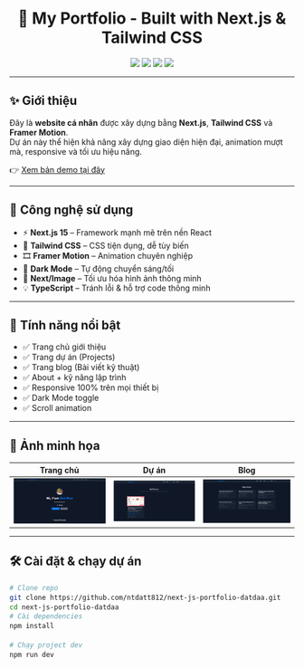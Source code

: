 <!-- Title & Badges -->
<h1 align="center">🌱 My Portfolio - Built with Next.js & Tailwind CSS</h1>

<p align="center">
  <img src="https://img.shields.io/badge/Next.js-15-blue?style=flat-square&logo=next.js" />
  <img src="https://img.shields.io/badge/TailwindCSS-4-blue?style=flat-square&logo=tailwind-css" />
  <img src="https://img.shields.io/badge/Framer%20Motion-Animation-purple?style=flat-square&logo=framer" />
  <img src="https://img.shields.io/badge/Made%20with%20❤️-for%20Open%20Source-red" />
</p>

---

## ✨ Giới thiệu

Đây là **website cá nhân** được xây dựng bằng **Next.js**, **Tailwind CSS** và **Framer Motion**.  
Dự án này thể hiện khả năng xây dựng giao diện hiện đại, animation mượt mà, responsive và tối ưu hiệu năng.

👉 [Xem bản demo tại đây](https://next-js-portfolio-datdaa.vercel.app/)

---

## 🧠 Công nghệ sử dụng

- ⚡ **Next.js 15** – Framework mạnh mẽ trên nền React
- 🎨 **Tailwind CSS** – CSS tiện dụng, dễ tùy biến
- 🎞 **Framer Motion** – Animation chuyên nghiệp
- 🌙 **Dark Mode** – Tự động chuyển sáng/tối
- 📸 **Next/Image** – Tối ưu hóa hình ảnh thông minh
- 💡 **TypeScript** – Tránh lỗi & hỗ trợ code thông minh

---

## 🚀 Tính năng nổi bật

- ✅ Trang chủ giới thiệu
- ✅ Trang dự án (Projects)
- ✅ Trang blog (Bài viết kỹ thuật)
- ✅ About + kỹ năng lập trình
- ✅ Responsive 100% trên mọi thiết bị
- ✅ Dark Mode toggle
- ✅ Scroll animation

---

## 📸 Ảnh minh họa

| Trang chủ                          | Dự án                                  | Blog                               |
| ---------------------------------- | -------------------------------------- | ---------------------------------- |
| ![](./public/screenshots/home.png) | ![](./public/screenshots/projects.png) | ![](./public/screenshots/blog.png) |

---

## 🛠️ Cài đặt & chạy dự án

```bash
# Clone repo
git clone https://github.com/ntdatt812/next-js-portfolio-datdaa.git
cd next-js-portfolio-datdaa
# Cài dependencies
npm install

# Chạy project dev
npm run dev
```
